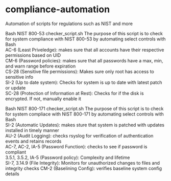 # compliance-automation

Automation of scripts for regulations such as NIST and more

Bash NIST 800-53 checker_script.sh The purpose of this script is to check for system compliance with NIST 800-53 by automating select controls with Bash  
AC-6 (Least Priveledge): makes sure that all accounts have their respective permissions based on UID  
CM-6 (Password policies): makes sure that all passwords have a max, min, and warn range before expiration  
CS-28 (Sensitive file permissions): Makes sure only root has access to sensitive info  
SI-2 (Up to date system): Checks for system is up to date with latest patch or update  
SC-28 (Protection of Information at Rest): Checks for if the disk is encrypted. If not, manually enable it  

Bash NIST 800-171 checker_script.sh The purpose of this script is to check for system compliace with NIST 800-171 by automating select controls with Bash  
SI-2 (Automatic Updates): makes sture that system is patched with updates installed in timely manner  
AU-2 (Audit Logging): checks rsyslog for verification of authentication events and retains records  
AC-7, AC-2, IA-5 (Password Function): checks to see if password is compliant  
3.5.1, 3.5.2, IA-5 (Password policy): Complexity and lifetime  
SI-7, 3.14.9 (File Integrity): Monitors for unauthorized changes to files and integrity checks
CM-2 (Baselining Config): verifies baseline system config details
